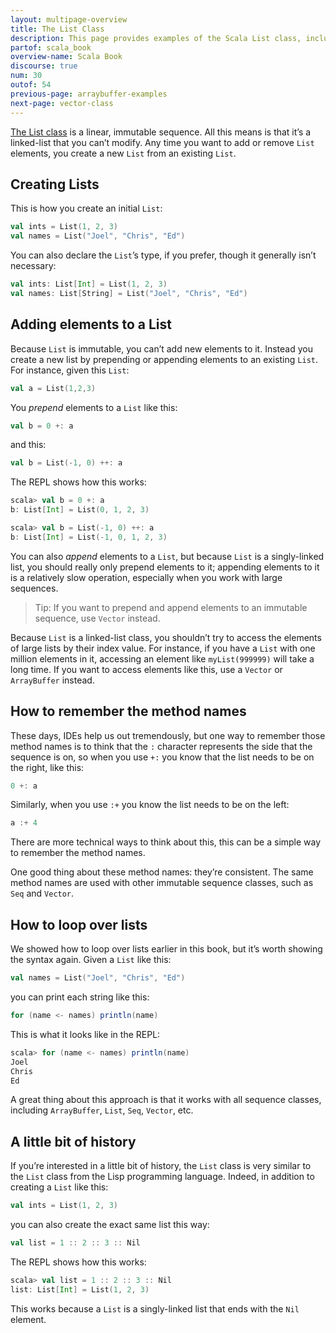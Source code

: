 ```yaml
---
layout: multipage-overview
title: The List Class
description: This page provides examples of the Scala List class, including how to add and remove elements from a List.
partof: scala_book
overview-name: Scala Book
discourse: true
num: 30
outof: 54
previous-page: arraybuffer-examples
next-page: vector-class
---
```


[The List class](https://www.scala-lang.org/api/current/scala/collection/immutable/List.html) is a linear, immutable sequence. All this means is that it’s a linked-list that you can’t modify. Any time you want to add or remove `List` elements, you create a new `List` from an existing `List`.


## Creating Lists

This is how you create an initial `List`:

```scala
val ints = List(1, 2, 3)
val names = List("Joel", "Chris", "Ed")
```

You can also declare the `List`’s type, if you prefer, though it generally isn’t necessary:

```scala
val ints: List[Int] = List(1, 2, 3)
val names: List[String] = List("Joel", "Chris", "Ed")
```



## Adding elements to a List

Because `List` is immutable, you can’t add new elements to it. Instead you create a new list by prepending or appending elements to an existing `List`. For instance, given this `List`:

```scala
val a = List(1,2,3)
```

You *prepend* elements to a `List` like this:

```scala
val b = 0 +: a
```

and this:

```scala
val b = List(-1, 0) ++: a
```

The REPL shows how this works:

```scala
scala> val b = 0 +: a
b: List[Int] = List(0, 1, 2, 3)

scala> val b = List(-1, 0) ++: a
b: List[Int] = List(-1, 0, 1, 2, 3)
```

You can also *append* elements to a `List`, but because `List` is a singly-linked list, you should really only prepend elements to it; appending elements to it is a relatively slow operation, especially when you work with large sequences.

>Tip: If you want to prepend and append elements to an immutable sequence, use `Vector` instead.

Because `List` is a linked-list class, you shouldn’t try to access the elements of large lists by their index value. For instance, if you have a `List` with one million elements in it, accessing an element like `myList(999999)` will take a long time. If you want to access elements like this, use a `Vector` or `ArrayBuffer` instead.



## How to remember the method names

These days, IDEs help us out tremendously, but one way to remember those method names is to think that the `:` character represents the side that the sequence is on, so when you use `+:` you know that the list needs to be on the right, like this:

```scala
0 +: a
```

Similarly, when you use `:+` you know the list needs to be on the left:

```scala
a :+ 4
```

There are more technical ways to think about this, this can be a simple way to remember the method names.

One good thing about these method names: they’re consistent. The same method names are used with other immutable sequence classes, such as `Seq` and `Vector`.



## How to loop over lists

We showed how to loop over lists earlier in this book, but it’s worth showing the syntax again. Given a `List` like this:

```scala
val names = List("Joel", "Chris", "Ed")
```

you can print each string like this:

```scala
for (name <- names) println(name)
```

This is what it looks like in the REPL:

```scala
scala> for (name <- names) println(name)
Joel
Chris
Ed
```

A great thing about this approach is that it works with all sequence classes, including `ArrayBuffer`, `List`, `Seq`, `Vector`, etc.



## A little bit of history

If you’re interested in a little bit of history, the `List` class is very similar to the `List` class from the Lisp programming language. Indeed, in addition to creating a `List` like this:

```scala
val ints = List(1, 2, 3)
```

you can also create the exact same list this way:

```scala
val list = 1 :: 2 :: 3 :: Nil
```

The REPL shows how this works:

```scala
scala> val list = 1 :: 2 :: 3 :: Nil
list: List[Int] = List(1, 2, 3)
```

This works because a `List` is a singly-linked list that ends with the `Nil` element.













